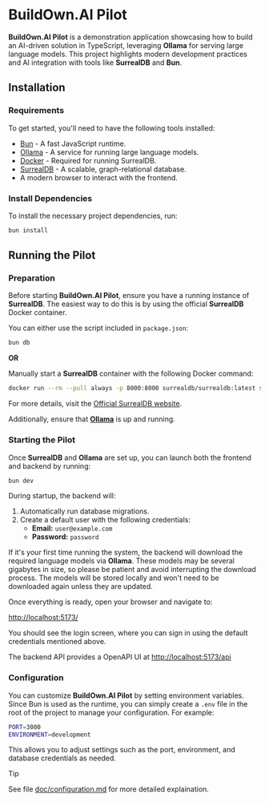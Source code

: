 # BuildOwn.AI Pilot

**BuildOwn.AI Pilot** is a demonstration application showcasing how to build an AI-driven solution in TypeScript, leveraging **Ollama** for serving large language models. This project highlights modern development practices and AI integration with tools like **SurrealDB** and **Bun**.

## Installation

### Requirements

To get started, you'll need to have the following tools installed:

- [Bun](https://bun.sh) - A fast JavaScript runtime.
- [Ollama](https://ollama.com) - A service for running large language models.
- [Docker](https://www.docker.com) - Required for running SurrealDB.
- [SurrealDB](https://surrealdb.com) - A scalable, graph-relational database.
- A modern browser to interact with the frontend.

### Install Dependencies

To install the necessary project dependencies, run:

```bash
bun install
```

## Running the Pilot

### Preparation

Before starting **BuildOwn.AI Pilot**, ensure you have a running instance of **SurrealDB**. The easiest way to do this is by using the official **SurrealDB** Docker container.

You can either use the script included in `package.json`:

```bash
bun db
```

**OR**

Manually start a **SurrealDB** container with the following Docker command:

```bash
docker run --rm --pull always -p 8000:8000 surrealdb/surrealdb:latest start --user root --pass root --allow-all memory
```

For more details, visit the [Official SurrealDB website](https://surrealdb.com).

Additionally, ensure that **[Ollama](https://ollama.com)** is up and running.

### Starting the Pilot

Once **SurrealDB** and **Ollama** are set up, you can launch both the frontend and backend by running:

```bash
bun dev
```

During startup, the backend will:

1. Automatically run database migrations.
2. Create a default user with the following credentials:
   - **Email:** `user@example.com`
   - **Password:** `password`

If it's your first time running the system, the backend will download the required language models via **Ollama**. These models may be several gigabytes in size, so please be patient and avoid interrupting the download process. The models will be stored locally and won't need to be downloaded again unless they are updated.

Once everything is ready, open your browser and navigate to:

[http://localhost:5173/](http://localhost:5173/)

You should see the login screen, where you can sign in using the default credentials mentioned above.

The backend API provides a OpenAPI UI at [http://localhost:5173/api](http://localhost:5173/api)

### Configuration

You can customize **BuildOwn.AI Pilot** by setting environment variables. Since Bun is used as the runtime, you can simply create a `.env` file in the root of the project to manage your configuration. For example:

```bash
PORT=3000
ENVIRONMENT=development
```

This allows you to adjust settings such as the port, environment, and database credentials as needed.

> [!TIP]
> See file [doc/configuration.md](./doc/configuration.md) for more detailed explaination.

